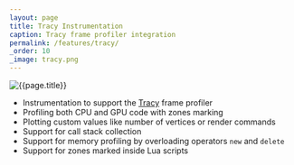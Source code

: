```yaml
---
layout: page
title: Tracy Instrumentation
caption: Tracy frame profiler integration
permalink: /features/tracy/
_order: 10
_image: tracy.png
---
```


![{{page.title}}](/img/features/{{page._image}})

- Instrumentation to support the [Tracy](https://bitbucket.org/wolfpld/tracy) frame profiler
- Profiling both CPU and GPU code with zones marking
- Plotting custom values like number of vertices or render commands
- Support for call stack collection
- Support for memory profiling by overloading operators `new` and `delete`
- Support for zones marked inside Lua scripts
